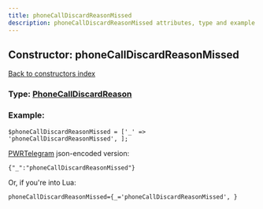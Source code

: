 ```yaml
---
title: phoneCallDiscardReasonMissed
description: phoneCallDiscardReasonMissed attributes, type and example
---
```

## Constructor: phoneCallDiscardReasonMissed  
[Back to constructors index](index.md)






### Type: [PhoneCallDiscardReason](../types/PhoneCallDiscardReason.md)


### Example:

```
$phoneCallDiscardReasonMissed = ['_' => 'phoneCallDiscardReasonMissed', ];
```  

[PWRTelegram](https://pwrtelegram.xyz) json-encoded version:

```
{"_":"phoneCallDiscardReasonMissed"}
```


Or, if you're into Lua:  


```
phoneCallDiscardReasonMissed={_='phoneCallDiscardReasonMissed', }

```


